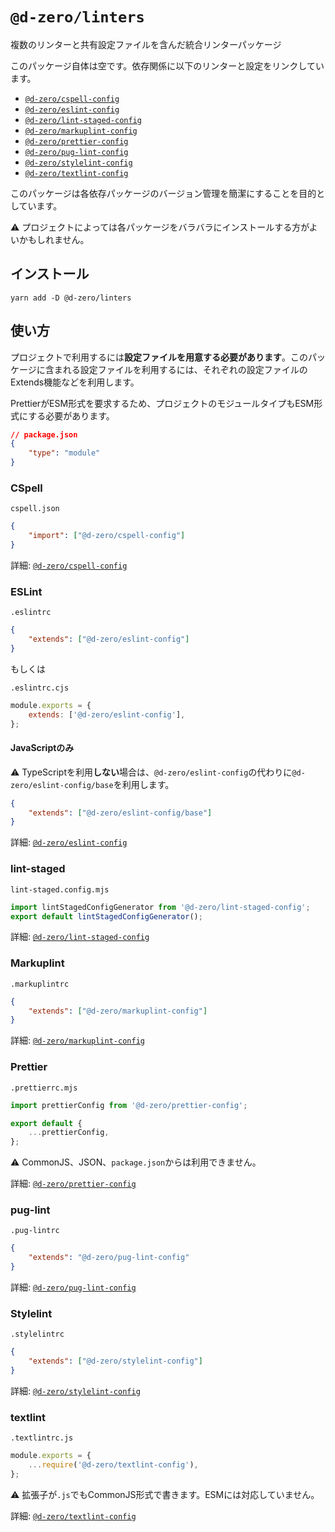 # `@d-zero/linters`

複数のリンターと共有設定ファイルを含んだ統合リンターパッケージ

このパッケージ自体は空です。依存関係に以下のリンターと設定をリンクしています。

- [`@d-zero/cspell-config`](../cspell-config/)
- [`@d-zero/eslint-config`](../eslint-config/)
- [`@d-zero/lint-staged-config`](../lint-staged-config/)
- [`@d-zero/markuplint-config`](../markuplint-config/)
- [`@d-zero/prettier-config`](../prettier-config/)
- [`@d-zero/pug-lint-config`](../pug-lint-config/)
- [`@d-zero/stylelint-config`](../stylelint-config/)
- [`@d-zero/textlint-config`](../textlint-config/)

このパッケージは各依存パッケージのバージョン管理を簡潔にすることを目的としています。

:warning: プロジェクトによっては各パッケージをバラバラにインストールする方がよいかもしれません。

## インストール

```shell
yarn add -D @d-zero/linters
```

## 使い方

プロジェクトで利用するには**設定ファイルを用意する必要があります**。このパッケージに含まれる設定ファイルを利用するには、それぞれの設定ファイルのExtends機能などを利用します。

PrettierがESM形式を要求するため、プロジェクトのモジュールタイプもESM形式にする必要があります。

```json
// package.json
{
	"type": "module"
}
```

### CSpell

`cspell.json`

```json
{
	"import": ["@d-zero/cspell-config"]
}
```

詳細: [`@d-zero/cspell-config`](../cspell-config/)

### ESLint

`.eslintrc`

```json
{
	"extends": ["@d-zero/eslint-config"]
}
```

もしくは

`.eslintrc.cjs`

```cjs
module.exports = {
	extends: ['@d-zero/eslint-config'],
};
```

#### JavaScriptのみ

:warning: TypeScriptを利用**しない**場合は、`@d-zero/eslint-config`の代わりに`@d-zero/eslint-config/base`を利用します。

```json
{
	"extends": ["@d-zero/eslint-config/base"]
}
```

詳細: [`@d-zero/eslint-config`](../eslint-config/)

### lint-staged

`lint-staged.config.mjs`

```js
import lintStagedConfigGenerator from '@d-zero/lint-staged-config';
export default lintStagedConfigGenerator();
```

詳細: [`@d-zero/lint-staged-config`](../lint-staged-config/)

### Markuplint

`.markuplintrc`

```json
{
	"extends": ["@d-zero/markuplint-config"]
}
```

詳細: [`@d-zero/markuplint-config`](../markuplint-config/)

### Prettier

`.prettierrc.mjs`

```js
import prettierConfig from '@d-zero/prettier-config';

export default {
	...prettierConfig,
};
```

:warning: CommonJS、JSON、`package.json`からは利用できません。

詳細: [`@d-zero/prettier-config`](../prettier-config/)

### pug-lint

`.pug-lintrc`

```json
{
	"extends": "@d-zero/pug-lint-config"
}
```

詳細: [`@d-zero/pug-lint-config`](../pug-lint-config/)

### Stylelint

`.stylelintrc`

```json
{
	"extends": ["@d-zero/stylelint-config"]
}
```

詳細: [`@d-zero/stylelint-config`](../stylelint-config/)

### textlint

`.textlintrc.js`

```js
module.exports = {
	...require('@d-zero/textlint-config'),
};
```

:warning: 拡張子が`.js`でもCommonJS形式で書きます。ESMには対応していません。

詳細: [`@d-zero/textlint-config`](../textlint-config/)
